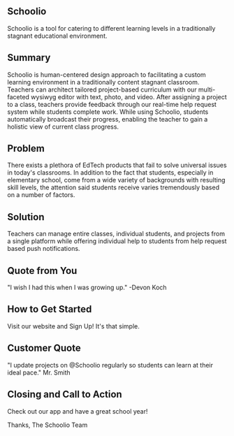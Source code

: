  ## Schoolio ##
Schoolio is a tool for catering to different learning levels in a traditionally stagnant educational environment.

## Summary ##
Schoolio is human-centered design approach to facilitating a custom learning environment in a traditionally content stagnant classroom.  Teachers can architect tailored project-based curriculum with our multi-faceted wysiwyg editor with text, photo, and video.  After assigning a project to a class, teachers provide feedback through our real-time help request system while students complete work.  While using Schoolio, students automatically broadcast their progress, enabling the teacher to gain a holistic view of current class progress.

## Problem ##
There exists a plethora of EdTech products that fail to solve universal issues in today's classrooms.  In addition to the fact that students, especially in elementary school, come from a wide variety of backgrounds with resulting skill levels, the attention said students receive varies tremendously based on a number of factors.

## Solution ##
Teachers can manage entire classes, individual students, and projects from a single platform while offering individual help to students from help request based push notifications.

## Quote from You ##
"I wish I had this when I was growing up." -Devon Koch

## How to Get Started ##
Visit our website and Sign Up! It's that simple.

## Customer Quote ##
"I update projects on @Schoolio regularly so students can learn at their ideal pace." Mr. Smith

## Closing and Call to Action ##
Check out our app and have a great school year!

Thanks,
The Schoolio Team
